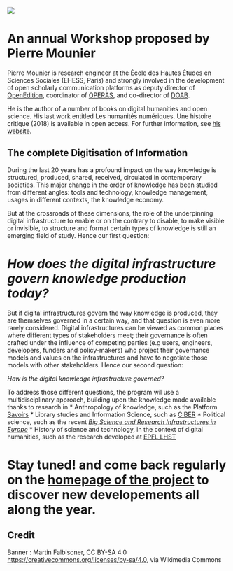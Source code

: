 <a href="https://juncture-digital.org"><img src="https://juncture-digital.org/images/ve-button.png"></a>

<param ve-config 
       title="GDKI - Introduction" 
       banner="https://upload.wikimedia.org/wikipedia/commons/a/ad/Cologne_Main_Station_May_2015.JPG" 
       layout="vertical">

<!-- Entities discussed throughout the essay are typically defined before the essay text and
     are thus available in all text.  Entity identifiers (QIDs) can be found in either
     Wikipedia or Wikidata (https://www.wikidata.org)> -->
<param ve-entity eid="Q185372"> <!-- Girl with a Pearl Earring painting -->
<param ve-entity eid="Q41264"> <!-- Johannes Vermeer -->
<param ve-entity eid="Q221092"> <!-- Mauritshuis -->
<param ve-entity eid="Q36600"> <!-- The Hague -->

# An annual Workshop proposed by Pierre Mounier

Pierre Mounier is research engineer at the École des Hautes Études en Sciences Sociales (EHESS, Paris) and strongly involved in the development of open scholarly communication platforms as deputy director of [OpenEdition](https://openedition.org), coordinator of [OPERAS](http://operas-eu.org), and co-director of [DOAB](http://doabooks.org).
<param ve-image 
       label="Pierre Mounier" 
       description="Pierre Mounier " 
       license="Public Domain" 
       url="https://www.operas-eu.org/wp-content/uploads/2020/01/Pierre_Mounier.jpg">

He is the author of a number of books on digital humanities and open science. His last work entitled Les humanités numériques. Une histoire critique (2018) is available in open access. For further information, see [his website](https://pierremounier.net).

## The complete Digitisation of Information

During the last 20 years has a profound impact on the way knowledge is structured, produced, shared, received, circulated in contemporary societies. This major change in the order of knowledge has been studied from different angles: tools and technology, knowledge management, usages in different contexts, the knowledge economy.
<param ve-image
       label="Digitisation"
       description="Workshop for librarians 2019-06-04 JVK ČBu"
       license="Czeva, CC BY-SA 4.0 <https://creativecommons.org/licenses/by-sa/4.0>, via Wikimedia Commons"
       url="https://upload.wikimedia.org/wikipedia/commons/b/b8/Workshop_for_librarians_2019-06-04_JVK_%C4%8CBu_03.jpg"

But at the crossroads of these dimensions, the role of the underpinning digital infrastructure to enable or on the contrary to disable, to make visible or invisible, to structure and format certain types of knowledge is still an emerging field of study. Hence our first question:
       
# *How does the digital infrastructure govern knowledge production today?*
       
But if digital infrastructures govern the way knowledge is produced, they are themselves governed in a certain way, and that question is even more rarely considered. Digital infrastructures can be viewed as common places where different types of stakeholders meet; their governance is often crafted under the influence of competing parties (e.g users, engineers, developers, funders and policy-makers) who project their governance models and values on the infrastructures and have to negotiate those models with other stakeholders. Hence our second question:
<param ve-image
       label="Negociation"
       description="Santorin (GR), Akrotiri, Kastell -La Ponta- -- 2017"
       license="Dietmar Rabich / Wikimedia Commons / Santorin (GR), Akrotiri, Kastell -La Ponta- -- 2017 -- 2967 / CC BY-SA 4.0"
       url="https://upload.wikimedia.org/wikipedia/commons/e/ea/Santorin_%28GR%29%2C_Akrotiri%2C_Kastell_-La_Ponta-_--_2017_--_2967.jpg"

# *How is the digital knowledge infrastructure governed?*

To address those different questions, the program wil use a multidisciplinary approach, building upon the knowledge made available thanks to research in
       * Anthropology of knowledge, such as the Platform [Savoirs](http://savoirs.app)
       * Library studies and Information Science, such as [CIBER](http://ciber-research.uk/harbingers.html)
       * Political science, such as the recent [*Big Science and Research Infrastructures in Europe*](https://www.e-elgar.com/shop/gbp/big-science-and-research-infrastructures-in-europe-9781839100000.html)
       * History of science and technology, in the context of digital humanities, such as the research developed at [EPFL LHST](https://www.epfl.ch/labs/lhst/)
       
  # Stay tuned! and come back regularly on the [homepage of the project](http://https://piotrr70.github.io/GDKI) to discover new developements all along the year.

## Credit

Banner : Martin Falbisoner, CC BY-SA 4.0 <https://creativecommons.org/licenses/by-sa/4.0>, via Wikimedia Commons
